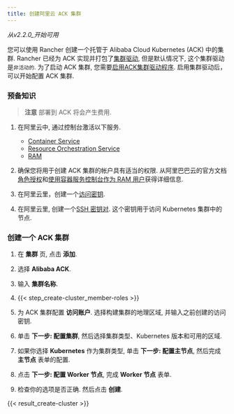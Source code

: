 ```yaml
---
title: 创建阿里云 ACK 集群
---
```


_从v2.2.0_开始可用_

您可以使用 Rancher 创建一个托管于 Alibaba Cloud Kubernetes (ACK) 中的集群. Rancher 已经为 ACK 实现并打包了[集群驱动](/docs/admin-settings/drivers/cluster-drivers/), 但是默认情况下, 这个集群驱动是`非活动的`. 为了启动 ACK 集群, 您需要[启用ACK集群驱动程序](/docs/admin-settings/drivers/cluster-drivers/#activating-deactivating-cluster-drivers). 启用集群驱动后，可以开始配置 ACK 集群.

### 预备知识

> **注意**
> 部署到 ACK 将会产生费用.

1. 在阿里云中, 通过控制台激活以下服务.

   - [Container Service](https://cs.console.aliyun.com)
   - [Resource Orchestration Service](https://ros.console.aliyun.com)
   - [RAM](https://ram.console.aliyun.com)

2. 确保您将用于创建 ACK 集群的帐户具有适当的权限. 从阿里巴巴云的官方文档[角色授权](https://www.alibabacloud.com/help/doc-detail/86483.htm)和[使用容器服务控制台作为 RAM 用户](https://www.alibabacloud.com/help/doc-detail/86484.htm)获得详细信息.

3. 在阿里云里，创建一个[访问密钥](https://www.alibabacloud.com/help/doc-detail/53045.html).

4. 在阿里云里, 创建一个[SSH 密钥对](https://www.alibabacloud.com/help/doc-detail/51793.html). 这个密钥用于访问 Kubernetes 集群中的节点.

### 创建一个 ACK 集群

1. 在 **集群** 页, 点击 **添加**.

1. 选择 **Alibaba ACK**.

1. 输入 **集群名称**.

1. {{< step_create-cluster_member-roles >}}

1. 为 ACK 集群配置 **访问账户**. 选择构建集群的地理区域, 并输入之前创建的访问密钥.

1. 单击 **下一步: 配置集群**, 然后选择集群类型、Kubernetes 版本和可用的区域.

1. 如果你选择 **Kubernetes** 作为集群类型, 单击 **下一步: 配置主节点**, 然后完成 **主节点** 表单的配置.

1. 点击 **下一步: 配置 Worker 节点**, 完成 **Worker 节点** 表单.

1. 检查你的选项是否正确. 然后点击 **创建**.

{{< result_create-cluster >}}
